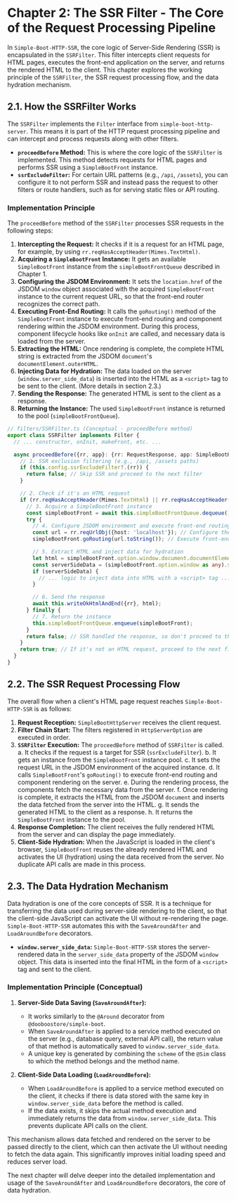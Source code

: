 # Chapter 2: The SSR Filter - The Core of the Request Processing Pipeline

In `Simple-Boot-HTTP-SSR`, the core logic of Server-Side Rendering (SSR) is encapsulated in the `SSRFilter`. This filter intercepts client requests for HTML pages, executes the front-end application on the server, and returns the rendered HTML to the client. This chapter explores the working principle of the `SSRFilter`, the SSR request processing flow, and the data hydration mechanism.

## 2.1. How the SSRFilter Works

The `SSRFilter` implements the `Filter` interface from `simple-boot-http-server`. This means it is part of the HTTP request processing pipeline and can intercept and process requests along with other filters.

-   **`proceedBefore` Method:** This is where the core logic of the `SSRFilter` is implemented. This method detects requests for HTML pages and performs SSR using a `SimpleBootFront` instance.
-   **`ssrExcludeFilter`:** For certain URL patterns (e.g., `/api`, `/assets`), you can configure it to not perform SSR and instead pass the request to other filters or route handlers, such as for serving static files or API routing.

### Implementation Principle

The `proceedBefore` method of the `SSRFilter` processes SSR requests in the following steps:

1.  **Intercepting the Request:** It checks if it is a request for an HTML page, for example, by using `rr.reqHasAcceptHeader(Mimes.TextHtml)`.
2.  **Acquiring a `SimpleBootFront` Instance:** It gets an available `SimpleBootFront` instance from the `simpleBootFrontQueue` described in Chapter 1.
3.  **Configuring the JSDOM Environment:** It sets the `location.href` of the JSDOM `window` object associated with the acquired `SimpleBootFront` instance to the current request URL, so that the front-end router recognizes the correct path.
4.  **Executing Front-End Routing:** It calls the `goRouting()` method of the `SimpleBootFront` instance to execute front-end routing and component rendering within the JSDOM environment. During this process, component lifecycle hooks like `onInit` are called, and necessary data is loaded from the server.
5.  **Extracting the HTML:** Once rendering is complete, the complete HTML string is extracted from the JSDOM `document`'s `documentElement.outerHTML`.
6.  **Injecting Data for Hydration:** The data loaded on the server (`window.server_side_data`) is inserted into the HTML as a `<script>` tag to be sent to the client. (More details in section 2.3.)
7.  **Sending the Response:** The generated HTML is sent to the client as a response.
8.  **Returning the Instance:** The used `SimpleBootFront` instance is returned to the pool (`simpleBootFrontQueue`).

```typescript
// filters/SSRFilter.ts (Conceptual - proceedBefore method)
export class SSRFilter implements Filter {
  // ... constructor, onInit, makeFront, etc. ...

  async proceedBefore({rr, app}: {rr: RequestResponse, app: SimpleBootHttpServer, carrier: Map<string, any>}) {
    // 1. SSR exclusion filtering (e.g., /api, /assets paths)
    if (this.config.ssrExcludeFilter?.(rr)) {
      return false; // Skip SSR and proceed to the next filter
    }

    // 2. Check if it's an HTML request
    if (rr.reqHasAcceptHeader(Mimes.TextHtml) || rr.reqHasAcceptHeader(Mimes.All))) {
      // 3. Acquire a SimpleBootFront instance
      const simpleBootFront = await this.simpleBootFrontQueue.dequeue();
      try {
        // 4. Configure JSDOM environment and execute front-end routing
        const url = rr.reqUrlObj({host: 'localhost'}); // Configure the server-side URL for the JSDOM environment
        simpleBootFront.goRouting(url.toString()); // Execute front-end routing

        // 5. Extract HTML and inject data for hydration
        let html = simpleBootFront.option.window.document.documentElement.outerHTML;
        const serverSideData = (simpleBootFront.option.window as any).server_side_data; // Data loaded on the server
        if (serverSideData) {
          // ... logic to inject data into HTML with a <script> tag ...
        }

        // 6. Send the response
        await this.writeOkHtmlAndEnd({rr}, html);
      } finally {
        // 7. Return the instance
        this.simpleBootFrontQueue.enqueue(simpleBootFront);
      }
      return false; // SSR handled the response, so don't proceed to the next filter
    }
    return true; // If it's not an HTML request, proceed to the next filter
  }
}
```

## 2.2. The SSR Request Processing Flow

The overall flow when a client's HTML page request reaches `Simple-Boot-HTTP-SSR` is as follows:

1.  **Request Reception:** `SimpleBootHttpServer` receives the client request.
2.  **Filter Chain Start:** The filters registered in `HttpServerOption` are executed in order.
3.  **`SSRFilter` Execution:** The `proceedBefore` method of `SSRFilter` is called.
    a.  It checks if the request is a target for SSR (`ssrExcludeFilter`).
    b.  It gets an instance from the `SimpleBootFront` instance pool.
    c.  It sets the request URL in the JSDOM environment of the acquired instance.
    d.  It calls `SimpleBootFront`'s `goRouting()` to execute front-end routing and component rendering on the server.
    e.  During the rendering process, the components fetch the necessary data from the server.
    f.   Once rendering is complete, it extracts the HTML from the JSDOM `document` and inserts the data fetched from the server into the HTML.
    g.  It sends the generated HTML to the client as a response.
    h.  It returns the `SimpleBootFront` instance to the pool.
4.  **Response Completion:** The client receives the fully rendered HTML from the server and can display the page immediately.
5.  **Client-Side Hydration:** When the JavaScript is loaded in the client's browser, `SimpleBootFront` reuses the already rendered HTML and activates the UI (hydration) using the data received from the server. No duplicate API calls are made in this process.

## 2.3. The Data Hydration Mechanism

Data hydration is one of the core concepts of SSR. It is a technique for transferring the data used during server-side rendering to the client, so that the client-side JavaScript can activate the UI without re-rendering the page. `Simple-Boot-HTTP-SSR` automates this with the `SaveAroundAfter` and `LoadAroundBefore` decorators.

-   **`window.server_side_data`:** `Simple-Boot-HTTP-SSR` stores the server-rendered data in the `server_side_data` property of the JSDOM `window` object. This data is inserted into the final HTML in the form of a `<script>` tag and sent to the client.

### Implementation Principle (Conceptual)

1.  **Server-Side Data Saving (`SaveAroundAfter`):**
    -   It works similarly to the `@Around` decorator from `@dooboostore/simple-boot`.
    -   When `SaveAroundAfter` is applied to a service method executed on the server (e.g., database query, external API call), the return value of that method is automatically saved to `window.server_side_data`.
    -   A unique key is generated by combining the `scheme` of the `@Sim` class to which the method belongs and the method name.

2.  **Client-Side Data Loading (`LoadAroundBefore`):**
    -   When `LoadAroundBefore` is applied to a service method executed on the client, it checks if there is data stored with the same key in `window.server_side_data` before the method is called.
    -   If the data exists, it skips the actual method execution and immediately returns the data from `window.server_side_data`. This prevents duplicate API calls on the client.

This mechanism allows data fetched and rendered on the server to be passed directly to the client, which can then activate the UI without needing to fetch the data again. This significantly improves initial loading speed and reduces server load.

The next chapter will delve deeper into the detailed implementation and usage of the `SaveAroundAfter` and `LoadAroundBefore` decorators, the core of data hydration.
